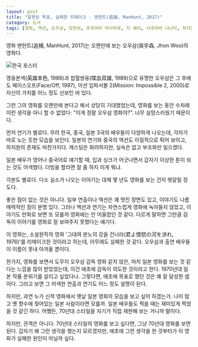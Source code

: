 ```yaml
---
layout: post
title: "잘못된 목표, 실패한 리메이크 - 맨헌트(追捕, ManHunt, 2017)"
category: 도서
tags: [영화, 액션, 오우삼, 장한위, 후쿠야마 마사하루, 치 웨이, 사쿠라바 나나미, 하지원, 오비하, 쿠니무라 준, 쿠라타 야스아키, 타케나카 나오토, 이케우치 히로유키, 사이토 타쿠미, 오카모토 타오, 요시자와 히사시, 풍경소리]
---
```


영화 맨헌트(追捕, ManHunt, 2017)는
오랜만에 보는 오우삼(吳宇森, Jhon Woo)의 영화다.

![한국 포스터](https://lh3.googleusercontent.com/H3SFpd_SxhncJx7yrHjTzZrNEK7nZR77SSNpfQqfW_NY6RvV7UPb3fQOq9w0avbZLPLm-__w2G_hfA=s480)

영웅본색(英雄本色, 1986)과 첩혈쌍웅(喋血双雄, 1989)으로 유명한 오우삼은
그 후에도 페이스오프(Face/Off, 1997), 미션 임파서블 2(Mission: Impossible 2, 2000)로
자신의 가치를 어느 정도 선보인 바 있다.

그런 그의 영화를 오랜만에 본다고 해서 상당히 기대했었는데,
영화를 보는 동안 수차례 이런 생각을 아니 할 수 없었다:
"이게 정말 오우삼 영화야?".
너무 실망스러웠기 때문이다.

먼저 연기가 별로다.
무려 한국, 중국, 일본 3국의 배우들이 다양하게 나오는데,
각자가 따로 노는 듯한 모습을 보인다.
일본의 연기와 중국의 액션도 이질적으로 튀어 보이고,
하지원의 존재도 마찬가지다.
캐스팅은 화려하지만, 실속은 없고 부조화만 일으켰다.

일본 배우가 영어나 중국어로 얘기할 때,
입과 싱크가 어긋나면서 갑자기 이상한 톤이 되는 것도 어색했다.
더빙을 할라면 잘 좀 하지 이게 뭐냐.

각본도 별로다.
다소 실소가 나오는 이야기는 대체 몇 년도 영화를 보는 건지 헷갈릴 정도다.

좋은 점이 없는 것은 아니다.
일부 연출이나 액션은 꽤 멋진 장면도 있고,
이야기도 나름 매력적인 점이 분명 있다.
그러나 액션과 연기는 자연스럽게 영화에 녹아들지 않았고,
이야기도 만화로 보면 또 모를까 영화에는 안 어울렸던 것 같다.
다르게 말하면 그만큼 감독이 이야기를 영화로 잘 보여주지 못했다는 얘기다.

이 영화는, 소설원작의 영화 '그대여 분노의 강을 건너라(君よ憤怒の河を渉れ, 1976)'를
리메이크한 것이라고 하는데,
아무래도 실패한 것 같다.
오우삼과 출연 배우들이 이름이 못내 아까울 뿐이다.

한가지, 영화를 보면서 도무지 오우삼 감독 영화 같지 않은,
마치 일본 영화를 보는 것 같다는 느낌을 많이 받았었는데,
이건 애초에 감독이 의도한 것이라고 한다.
1970년대 일본 작품 분위기를 살리고 싶었다나.
그렇다면, 애초에 목표로 했던 것은 꽤 잘 달성한 셈이다.
그러고 보면 그 어색한 연출과 연기도 어느 정도 설명이 된다.

하지만, 과연 누가 신작 영화에서 옛날 일본 영화의 모습을 보고 싶어 하겠는가.
나이 많고 옛 향수에 젖어있는 일본 사람이라면 모를까.
일본 배우들도 찍을 때는 재미있게 찍었을 것 같긴 하다.
어쨌든, 70년대 스타일을 자기가 직접 재현해 보는 거니까 말이다.

하지만, 관객은 아니다.
70년대 스타일의 영화를 보고 싶다면, 그냥 70년대 영화를 보면 된다.
갑자기 왜 그런 생각을 했는지 모르겠지만,
애초에 그런 생각을 한 것부터가 이 영화가 실패한 원인이 아닐까 싶다.
